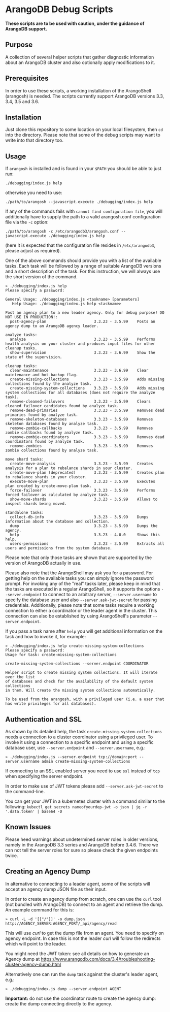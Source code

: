 # ArangoDB Debug Scripts

**These scripts are to be used with caution, under the guidance of ArangoDB support.**

## Purpose

A collection of several helper scripts that gather diagnostic information about an
ArangoDB cluster and also optionally apply modifications to it.

## Prerequisites

In order to use these scripts, a working installation of the ArangoShell (arangosh)
is needed. The scripts currently support ArangoDB versions 3.3, 3.4, 3.5 and 3.6.

## Installation

Just clone this repository to some location on your local filesystem, then `cd`
into the directory. Please note that some of the debug scripts may want to write into
that directory too.

## Usage

If `arangosh` is installed and is found in your `$PATH` you should be able to just run:
```
./debugging/index.js help
```
otherwise you need to use:
```
./path/to/arangosh --javascript.execute ./debugging/index.js help
```

If any of the commands fails with `cannot find configuration file`, you will additionally
have to supply the path to a valid arangosh.conf configuration file via the `-c` option:

```
./path/to/arangosh -c /etc/arangodb3/arangosh.conf --javascript.execute ./debugging/index.js help
```
(here it is expected that the configuration file resides in `/etc/arangodb3`, please adjust
as required).

One of the above commands should provide you with a list of the available tasks. Each task
will be followed by a range of suitable ArangoDB versions and a short description of the
task. For this instruction, we will always use the short version of the command.

```
» ./debugging/index.js help
Please specify a password:

General Usage: ./debugging/index.js <taskname> [parameters]
   Help Usage: ./debugging/index.js help <taskname>

Post an agency plan to a new leader agency. Only for debug purpose! DO NOT USE IN PRODUCTION!:
  post-agency-plan                     3.3.23 - 3.5.99    Posts an agency dump to an ArangoDB agency leader.

analyze tasks:
  analyze                              3.3.23 - 3.5.99    Performs health analysis on your cluster and produces input files for other cleanup tasks.
  show-supervision                     3.3.23 - 3.6.99    Show the state of the supervision.

cleanup tasks:
  clear-maintenance                    3.3.23 - 3.6.99    Clear maintenance and hot-backup flag.
  create-missing-collections           3.3.23 - 3.5.99    Adds missing collections found by the analyze task.
  create-missing-system-collections    3.3.23 - 3.5.99    Adds missing system collections for all databases (does not require the analyze task).
  remove-cleaned-failovers             3.3.23 - 3.5.99    Clears cleaned failover candidates found by analyze task.
  remove-dead-primaries                3.3.23 - 3.5.99    Removes dead primaries found by analyze task.
  remove-skeleton-databases            3.3.23 - 3.5.99    Removes skeleton databases found by analyze task.
  remove-zombie-callbacks              3.3.23 - 3.5.99    Removes zombie callbacks found by analyze task.
  remove-zombie-coordinators           3.3.23 - 3.5.99    Removes dead coordinators found by analyze task.
  remove-zombies                       3.3.23 - 3.5.99    Removes zombie collections found by analyze task.

move shard tasks:
  create-move-analysis                 3.3.23 - 3.5.99    Creates analysis for a plan to rebalance shards in your cluster.
  create-move-plan (deprecated)        3.3.23 - 3.5.99    Creates plan to rebalance shards in your cluster.
  execute-move-plan                    3.3.23 - 3.5.99    Executes plan created by create-move-plan task.
  force-failover                       3.3.23 - 3.5.99    Performs forced failover as calculated by analyze task.
  show-move-shards                     3.3.23 - 3.5.99    Allows to inspect shards being moved.

standalone tasks:
  collect-db-info                      3.3.23 - 3.5.99    Dumps information about the database and collection.
  dump                                 3.3.23 - 3.5.99    Dumps the agency.
  help                                 3.3.23 - 4.0.0     Shows this help.
  users-permissions                    3.3.23 - 3.5.99    Extracts all users and permissions from the system database.
```

Please note that only those tasks are shown that are supported by the version of
ArangoDB actually in use.

Please also note that the ArangoShell may ask you for a password. For getting help
on the available tasks you can simply ignore the password prompt. For invoking any of
the "real" tasks later, please keep in mind that the tasks are executed in a regular
ArangoShell, so it supports the options `--server.endpoint` to connect to an
arbitrary server, `--server.username` to specify the database user and also
`--server.ask-jwt-secret` for passing credentials.
Additionally, please note that some tasks require a working connection to either
a coordinator or the leader agent in the cluster. This connection can also be
established by using ArangoShell's parameter `--server.endpoint`.

If you pass a task name after `help` you will get additional information on the
task and how to invoke it, for example:

```
» ./debugging/index.js help create-missing-system-collections
Please specify a password:
Usage for task: create-missing-system-collections

create-missing-system-collections --server.endpoint COORDINATOR

Helper script to create missing system collections. It will iterate over the list
of databases and check for the availability of the default system collections
in them. Will create the missing system collections automatically.

To be used from the arangosh, with a privileged user (i.e. a user that
has write privileges for all databases).
```

## Authentication and SSL

As shown by its detailed help, the task `create-missing-system-collections` needs a
connection to a cluster coordinator using a privileged user. To invoke it using a
connection to a specific endpoint and using a specific database user, use `--server.endpoint`
and `--server.username`, e.g.:
```
» ./debugging/index.js --server.endpoint tcp://domain:port --server.username admin create-missing-system-collections
```

If connecting to an SSL enabled server you need to use `ssl` instead of `tcp` when
specifying the server endpoint.

In order to make use of JWT tokens please add `--server.ask-jwt-secret` to the command-line.

You can get your JWT in a kubernetes cluster with a command similar to the following:
`kubectl get secrets nameofyourdep-jwt -o json | jq -r '.data.token' | base64 -D`

## Known Issues

Please heed warnings about undetermined server roles in older versions, namely in the
ArangoDB 3.3 series and ArangoDB before 3.4.6.
There we can not tell the server roles for sure so please check the
given endpoints twice.

## Creating an Agency Dump

In alternative to connecting to a leader agent, some of the scripts will accept an agency dump JSON
file as their input.

In order to create an agency dump from scratch, one can use the `curl` tool (not bundled
with ArangoDB) to connect to an agent and retrieve the dump.
An example command for this is:

```
» curl -L -d '[["/"]]' -o dump.json http://AGENCY_SERVER:AGENCY_PORT/_api/agency/read
```

This will use *curl* to get the dump file from an agent. You need to specify on
agency endpoint. In case this is not the leader *curl* will follow the redirects
which will point to the leader.

You might need the JWT token: see all details on how to generate an Agency dump at
https://www.arangodb.com/docs/3.4/troubleshooting-cluster-agency-dump.html

Alternatively one can run the `dump` task against the cluster's leader agent, e.g.:
```
» ./debugging/index.js dump --server.endpoint AGENT
```

**Important:** do not use the coordinator route to create the agency dump: create the dump
connecting directly to the agency.
